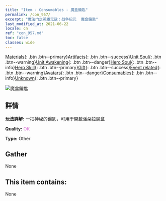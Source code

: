 ```yaml
---
title: "Item - Consumables - 魔盒鑰匙"
permalink: /con_957/
excerpt: "魔法门之英雄无敌：战争纪元  魔盒鑰匙"
last_modified_at: 2021-06-22
locale: cn
ref: "con_957.md"
toc: false
classes: wide
---
```

 [Materials](/ItemsCN/){: .btn .btn--primary}[Artifacts](/ItemsCN/Artifacts/){: .btn .btn--success}[Unit Soul](/ItemsCN/UnitSoul/){: .btn .btn--warning}[Unit Awakening](/ItemsCN/UnitAwakening/){: .btn .btn--danger}[Hero Soul](/ItemsCN/HeroSoul/){: .btn .btn--info}[Hero Skill](/ItemsCN/HeroSkill/){: .btn .btn--primary}[Gift](/ItemsCN/Gift/){: .btn .btn--success}[Event related](/ItemsCN/Events/){: .btn .btn--warning}[Avatars](/ItemsCN/Avatars/){: .btn .btn--danger}[Consumables](/ItemsCN/Consumables/){: .btn .btn--info}[Unknown](/ItemsCN/Unknown/){: .btn .btn--primary}

 ![魔盒鑰匙](/images/t/i_40052.png)

## 詳情
 **玩法詳解:** 一把神秘的鑰匙，可用于開啟潘朵拉魔盒

 **Quality:** <span style="color: #DA70D6">OK</span>

 **Type:** Other

## Gather

  None

## This item contains:

  None

